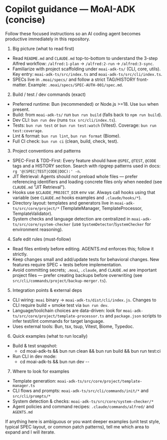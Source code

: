 <!-- Copilot instructions for AI coding agents in the MoAI-ADK repo -->

# Copilot guidance — MoAI-ADK (concise)

Follow these focused instructions so an AI coding agent becomes productive immediately in this repository.

1. Big picture (what to read first)

- Read `README.md` and `CLAUDE.md` top-to-bottom to understand the 3-step Alfred workflow: `/alfred:1-plan` → `/alfred:2-run` → `/alfred:3-sync`.
- Familiarize with project scaffolding under `moai-adk-ts/` (CLI, core, utils). Key entry: `moai-adk-ts/src/index.ts` and `moai-adk-ts/src/cli/index.ts`.
- SPECs live in `.moai/specs/` and follow a strict TAG/HISTORY front-matter. Example: `.moai/specs/SPEC-AUTH-001/spec.md`.

2. Build / test / dev commands (exact)

- Preferred runtime: Bun (recommended) or Node.js >=18. Use `bun` when present.
- Build: from `moai-adk-ts/` run `bun run build` (falls back to `npm run build`).
- Dev CLI: `bun run dev` (runs `tsx src/cli/index.ts`).
- Tests: `bun run test` or `bun run test:watch` (Vitest). Coverage: `bun run test:coverage`.
- Lint & format: `bun run lint`, `bun run format` (Biome).
- Full CI check: `bun run ci` (clean, build, check, test).

3. Project conventions and patterns

- SPEC-First & TDD-First: Every feature should have `@SPEC`, `@TEST`, `@CODE` tags and a HISTORY section. Search with ripgrep patterns used in docs: `rg '@(SPEC|TEST|CODE|DOC):' -n`.
- JIT Retrieval: Agents should not preload whole files — prefer referencing identifiers and loading concrete files only when needed (see `CLAUDE.md` "JIT Retrieval").
- Hooks use `$CLAUDE_PROJECT_DIR` env var. Always call hooks using that variable (see `CLAUDE.md` hooks examples and `.claude/hooks/*`).
- Directory layout: templates and generators live in `moai-adk-ts/src/core/project/*` (TemplateManager, TemplateProcessor, TemplateValidator).
- System checks and language detection are centralized in `moai-adk-ts/src/core/system-checker` (use `SystemDetector`/`SystemChecker` for environment reasoning).

4. Safe edit rules (must-follow)

- Read files entirely before editing. AGENTS.md enforces this; follow it strictly.
- Keep changes small and add/update tests for behavioral changes. New features require SPEC + tests before implementation.
- Avoid committing secrets; `.moai`, `.claude`, and `CLAUDE.md` are important project files — prefer creating backups before overwriting (see `src/cli/commands/project/backup-merger.ts`).

5. Integration points & external deps

- CLI wiring: `moai` binary -> `moai-adk-ts/dist/cli/index.js`. Changes to CLI require build + smoke test via `bun run dev`.
- Language/toolchain choices are data-driven: look for `moai-adk-ts/src/core/project/template-processor.ts` and `package.json` scripts to infer test/lint commands for target language.
- Uses external tools: Bun, tsx, tsup, Vitest, Biome, Typedoc.

6. Quick examples (what to run locally)

- Build & test snapshot:
  - cd moai-adk-ts && bun run clean && bun run build && bun run test:ci
- Run CLI in dev mode:
  - cd moai-adk-ts && bun run dev -- <moai args>

7. Where to look for examples

- Template generation: `moai-adk-ts/src/core/project/template-manager.ts`
- CLI flows and prompts: `moai-adk-ts/src/cli/commands/init/*` and `src/cli/prompts/*`
- System detection & checks: `moai-adk-ts/src/core/system-checker/*`
- Agent policies and command recipes: `.claude/commands/alfred/` and `AGENTS.md`

If anything here is ambiguous or you want deeper examples (unit test style, typical SPEC layout, or common patch patterns), tell me which area to expand and I will iterate.
